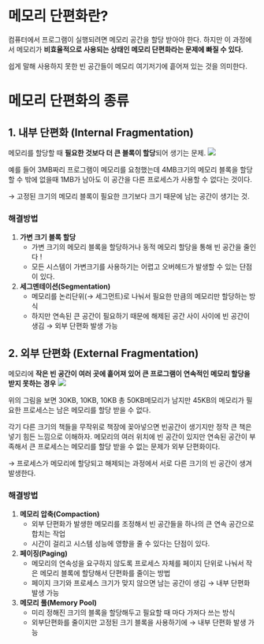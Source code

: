 # 메모리 단편화란?

컴퓨터에서 프로그램이 실행되려면 메모리 공간을 할당 받아야 한다. 하지만 이 과정에서 메모리가 **비효율적으로 사용되는 상태인 메모리 단편화라는 문제에 빠질 수 있다.**

쉽게 말해 사용하지 못한 빈 공간들이 메모리 여기저기에 흩어져 있는 것을 의미한다.

# 메모리 단편화의 종류

## 1. 내부 단편화 (Internal Fragmentation)

메모리를 할당할 때 **필요한 것보다 더 큰 블록이 할당**되어 생기는 문제.
![](https://velog.velcdn.com/images/abcdana/post/db6c8359-9c85-4a41-a881-a3fee07d573d/image.png)


예를 들어 3MB짜리 프로그램이 메모리를 요청했는데 4MB크기의 메모리 블록을 할당할 수 밖에 없을때 1MB가 남아도 이 공간을 다른 프로세스가 사용할 수 없다는 것이다. 

→ 고정된 크기의 메모리 블록이 필요한 크기보다 크기 때문에 남는 공간이 생기는 것.

### 해결방법

1. **가변 크기 블록 할당**
    - 가변 크기의 메모리 블록을 할당하거나 동적 메모리 할당을 통해 빈 공간을 줄인다 !
    - 모든 시스템이 가변크기를 사용하기는 어렵고 오버헤드가 발생할 수 있는 단점이 있다.
2. **세그멘테이션(Segmentation)**
    - 메모리를 논리단위(→ 세그먼트)로 나눠서 필요한 만큼의 메모리만 할당하는 방식
    - 하지만 연속된 큰 공간이 필요하기 때문에 해제된 공간 사이 사이에 빈 공간이 생김 → 외부 단편화 발생 가능

## 2. 외부 단편화 (External Fragmentation)

메모리에 **작은 빈 공간이 여러 곳에 흩어져 있어 큰 프로그램이 연속적인 메모리 할당을 받지 못하는 경우**
![](https://velog.velcdn.com/images/abcdana/post/2393b298-f427-4ece-aacd-b7c8f05927ed/image.png)


위의 그림을 보면 30KB, 10KB, 10KB 총 50KB메모리가 남지만 45KB의 메모리가 필요한 프로세스는 남은 메모리를 할당 받을 수 없다.

각기 다른 크기의 책들을 무작위로 책장에 꽂아넣으면 빈공간이 생기지만 정작 큰 책은 넣기 힘든 느낌으로 이해하자. 메모리의 여러 위치에 빈 공간이 있지만 연속된 공간이 부족해서 큰 프로세스는 메모리를 할당 받을 수 없는 문제가 외부 단편화이다.

→ 프로세스가 메모리에 할당되고 해제되는 과정에서 서로 다른 크기의 빈 공간이 생겨 발생한다.

### 해결방법

1. **메모리 압축(Compaction)**
    - 외부 단편화가 발생한 메모리를 조정해서 빈 공간들을 하나의 큰 연속 공간으로 합치는 작업
    - 시간이 걸리고 시스템 성능에 영향을 줄 수 있다는 단점이 있다.
2. **페이징(Paging)**
    - 메모리의 연속성을 요구하지 않도록 프로세스 자체를 페이지 단위로 나눠서 작은 메모리 블록에 할당해서 단편화를 줄이는 방법
    - 페이지 크기와 프로세스 크기가 맞지 않으면 남는 공간이 생김 → 내부 단편화 발생 가능
3. **메모리 풀(Memory Pool)**
    - 미리 정해진 크기의 블록을 할당해두고 필요할 때 마다 가져다 쓰는 방식
    - 외부단편화를 줄이지만 고정된 크기 블록을 사용하기에 → 내부 단편화 발생 가능
